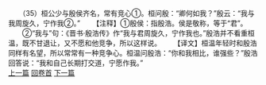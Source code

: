 　　（35）桓公少与殷侯齐名，常有竞心①。桓问殷：“卿何如我？”殷云：“我与我周旋久，宁作我②。”
　　【注释】①殷侯：指殷浩。侯是敬称，等于“君”。
　　②“我与”句：《晋书·殷浩传》作“我与君周旋久，宁作我也。”殷浩并不看重桓温，既不甘退让，又不愿和他竞争，所以这样说。
　　【译文】桓温年轻时和殷浩同样有名望，所以常常有一种竞争心。桓温问殷浩：“你和我相比，谁强些？”殷浩回答说：“我和自己长期打交道，宁愿作我。”
<br>[上一篇](09_34) [回卷首](09_00) [下一篇](09_36)
